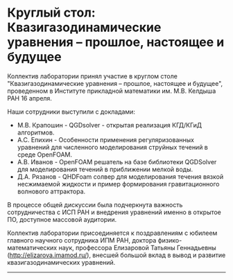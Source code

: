 ﻿Круглый стол: Квазигазодинамические уравнения – прошлое, настоящее и будущее
=================
Коллектив лаборатории принял участие в круглом столе "Квазигазодинамические уравнения – прошлое, настоящее и будущее", проведенном в Институте прикладной математики им. М.В. Келдыша РАН 16 апреля.

Наши сотрудники выступили с докладами: 
* М.В. Крапошин - QGDsolver - открытая реализация КГД/КГиД алгоритмов.
* А.С. Епихин - Особенности применения регуляризованных уравнений для численного моделирования струйных течений в среде OpenFOAM.
* А.В. Иванов - OpenFOAM решатель на базе библиотеки QGDSolver для моделирования течений в приближении мелкой воды.
* Д.А. Рязанов - QHDFoam солвер для моделирования течения вязкой несжимаемой жидкости и пример формирования гравитационного волнового аттрактора.

В процессе общей дискуссии была подчеркнута важность сотрудничества с ИСП РАН и внедрения уравнений именно в открытое ПО, доступное массовой аудитории.

Коллектив лаборатории присоединяется к поздравлениям с юбилеем главного научного сотрудника ИПМ РАН, доктора физико-математических наук, профессора Елизаровой Татьяны Геннадьевны (http://elizarova.imamod.ru/), внесшей большой вклад в вывод и развитие квазигазодинамических уравнений.
______________________________________________